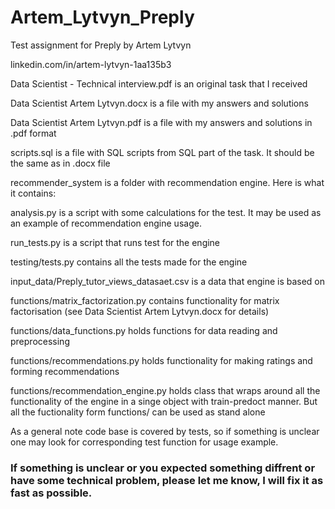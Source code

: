 # Artem_Lytvyn_Preply
Test assignment for Preply by Artem Lytvyn

linkedin.com/in/artem-lytvyn-1aa135b3

Data Scientist - Technical interview.pdf is an original task that I received

Data Scientist Artem Lytvyn.docx is a file with my answers and solutions

Data Scientist Artem Lytvyn.pdf is a file with my answers and solutions in .pdf format

scripts.sql is a file with SQL scripts from SQL part of the task. It should be the same as in .docx file

recommender_system is a folder with recommendation engine. Here is what it contains:

  analysis.py is a script with some calculations for the test. It may be used as an example of recommendation engine usage.
  
  run_tests.py is a script that runs test for the engine
  
  testing/tests.py contains all the tests made for the engine
  
  input_data/Preply_tutor_views_datasaet.csv is a data that engine is based on
  
  functions/matrix_factorization.py contains functionality for matrix factorisation (see Data Scientist Artem Lytvyn.docx for details)
  
  functions/data_functions.py holds functions for data reading and preprocessing
  
  functions/recommendations.py holds functionality for making ratings and forming recommendations
  
  functions/recommendation_engine.py holds class that wraps around all the functionality of the engine in a singe object with train-predoct manner. But all the fuctionality form functions/ can be used as stand alone

As a general note code base is covered by tests, so if something is unclear one may look for corresponding test function for usage example.

### If something is unclear or you expected something diffrent or have some technical problem, please let me know, I will fix it as fast as possible. 
